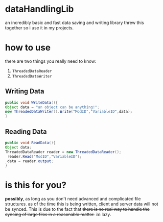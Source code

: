 # dataHandlingLib
 an incredibly basic and fast data saving and writing library
 threw this together so i use it in my projects.
 
 # how to use
 
there are two things you really need to know:
1. `ThreadedDataReader`
2. `ThreadedDataWriter`

## Writing Data
```java
public void WriteData(){
Object data = "an object can be anything!";
new ThreadedDataWriter().Write("ModID","VariableID",data);
}
```
## Reading Data
```java
public void ReadData(){
Object data;
ThreadedDataReader reader = new ThreadedDataReader();
 reader.Read("ModID","VariableID");
 data = reader.output;
}
```

# is this for you?
**possibly**, as long as you don't need advanced and complicated file structures.
as of the time this is being written, client and server data will not be synced.
This is due to the fact that ~~there is no real way to handle the syncing of large files in a reasonable matter.~~
im lazy.
